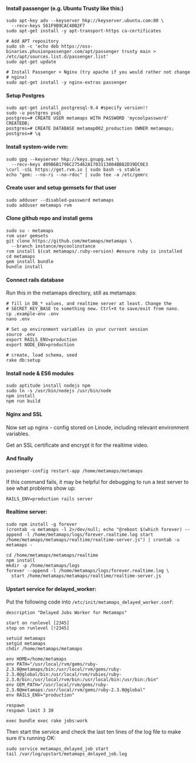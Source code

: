 #### Install passenger (e.g. Ubuntu Trusty like this:)

    sudo apt-key adv --keyserver hkp://keyserver.ubuntu.com:80 \
      --recv-keys 561F9B9CAC40B2F7
    sudo apt-get install -y apt-transport-https ca-certificates

    # Add APT repository
    sudo sh -c 'echo deb https://oss-binaries.phusionpassenger.com/apt/passenger trusty main > /etc/apt/sources.list.d/passenger.list'
    sudo apt-get update

    # Install Passenger + Nginx (try apache if you would rather not change
    # nginx)
    sudo apt-get install -y nginx-extras passenger

#### Setup Postgres

    sudo apt-get install postgresql-9.4 #specify version!!
    sudo -u postgres psql
    postgres=# CREATE USER metamaps WITH PASSWORD 'mycoolpassword' CREATEDB;
    postgres=# CREATE DATABASE metamap002_production OWNER metamaps;
    postgres=# \q

#### Install system-wide rvm:

    sudo gpg --keyserver hkp://keys.gnupg.net \
      --recv-keys 409B6B1796C275462A1703113804BB82D39DC0E3
    \curl -sSL https://get.rvm.io | sudo bash -s stable
    echo "gem: --no-ri --no-rdoc" | sudo tee -a /etc/gemrc

#### Create user and setup gemsets for that user

    sudo adduser --disabled-password metamaps
    sudo adduser metamaps rvm

#### Clone github repo and install gems

    sudo su - metamaps
    rvm user gemsets
    git clone https://github.com/metamaps/metamaps \
      --branch instance/mycoolinstance
    rvm install $(cat metamaps/.ruby-version) #ensure ruby is installed
    cd metamaps
    gem install bundle
    bundle install

#### Connect rails database

Run this in the metamaps directory, still as metamaps:

    # fill in DB_* values, and realtime server at least. Change the 
    # SECRET_KEY_BASE to something new. Ctrl+X to save/exit from nano.
    cp .example-env .env
    nano .env

    # Set up environment variables in your current session
    source .env
    export RAILS_ENV=production
    export NODE_ENV=production

    # create, load schema, seed
    rake db:setup

#### Install node & ES6 modules

    sudo aptitude install nodejs npm
    sudo ln -s /usr/bin/nodejs /usr/bin/node
    npm install
    npm run build

#### Nginx and SSL

Now set up nginx - config stored on Linode, including relevant environment variables.

Get an SSL certificate and encrypt it for the realtime video.

#### And finally

    passenger-config restart-app /home/metamaps/metamaps

If this command fails, it may be helpful for debugging to run a test
server to see what problems show up:

    RAILS_ENV=production rails server

#### Realtime server:

    sudo npm install -g forever
    (crontab -u metamaps -l 2>/dev/null; echo "@reboot $(which forever) --append -l /home/metamaps/logs/forever.realtime.log start /home/metamaps/metamaps/realtime/realtime-server.js") | crontab -u metamaps -

    cd /home/metamaps/metamaps/realtime
    npm install
    mkdir -p /home/metamaps/logs
    forever --append -l /home/metamaps/logs/forever.realtime.log \
      start /home/metamaps/metamaps/realtime/realtime-server.js

#### Upstart service for delayed_worker:

Put the following code into `/etc/init/metamaps_delayed_worker.conf`:

    description "Delayed Jobs Worker for Metamaps"
    
    start on runlevel [2345]
    stop on runlevel [!2345]
    
    setuid metamaps
    setgid metamaps
    chdir /home/metamaps/metamaps
    
    env HOME=/home/metamaps
    env PATH="/usr/local/rvm/gems/ruby-2.3.0@metamaps/bin:/usr/local/rvm/gems/ruby-2.3.0@global/bin:/usr/local/rvm/rubies/ruby-2.3.0/bin:/usr/local/rvm/bin:/usr/local/bin:/usr/bin:/bin"
    env GEM_PATH="/usr/local/rvm/gems/ruby-2.3.0@metamaps:/usr/local/rvm/gems/ruby-2.3.0@global"
    env RAILS_ENV="production"
    
    respawn
    respawn limit 3 30
    
    exec bundle exec rake jobs:work

Then start the service and check the last ten lines of the log file to make sure it's running OK:

    sudo service metamaps_delayed_job start
    tail /var/log/upstart/metamaps_delayed_job.log
